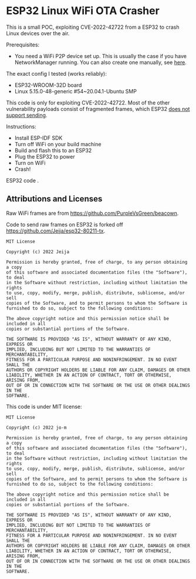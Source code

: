# ESP32 Linux WiFi OTA Crasher

This is a small POC, exploiting CVE-2022-42722 from a ESP32 to crash Linux devices over the air.

Prerequisites:
- You need a WiFi P2P device set up. This is usually the case if you have NetworkManager running. You can also create one manually, see [here](https://github.com/PurpleVsGreen/beacown/blob/088f476e2ce7b0d14f02c2d3214498f07621a097/README#L118).

The exact config I tested (works reliably):
- ESP32-WROOM-32D board
- Linux 5.15.0-48-generic #54~20.04.1-Ubuntu SMP

This code is only for exploiting CVE-2022-42722. Most of the other vulnerability payloads consist of fragmented frames, which ESP32 [does not support sending](https://docs.espressif.com/projects/esp-idf/en/v4.3-beta2/esp32/api-guides/wifi.html#wi-fi-fragment).

Instructions:
- Install ESP-IDF SDK
- Turn off WiFi on your build machine
- Build and flash this to an ESP32
- Plug the ESP32 to power
- Turn on WiFi
- Crash!


ESP32 code .

## Attributions and Licenses

Raw WiFi frames are from <https://github.com/PurpleVsGreen/beacown>.

Code to send raw frames on ESP32 is forked off <https://github.com/Jeija/esp32-80211-tx>.

```
MIT License

Copyright (c) 2022 Jeija

Permission is hereby granted, free of charge, to any person obtaining a copy
of this software and associated documentation files (the "Software"), to deal
in the Software without restriction, including without limitation the rights
to use, copy, modify, merge, publish, distribute, sublicense, and/or sell
copies of the Software, and to permit persons to whom the Software is
furnished to do so, subject to the following conditions:

The above copyright notice and this permission notice shall be included in all
copies or substantial portions of the Software.

THE SOFTWARE IS PROVIDED "AS IS", WITHOUT WARRANTY OF ANY KIND, EXPRESS OR
IMPLIED, INCLUDING BUT NOT LIMITED TO THE WARRANTIES OF MERCHANTABILITY,
FITNESS FOR A PARTICULAR PURPOSE AND NONINFRINGEMENT. IN NO EVENT SHALL THE
AUTHORS OR COPYRIGHT HOLDERS BE LIABLE FOR ANY CLAIM, DAMAGES OR OTHER
LIABILITY, WHETHER IN AN ACTION OF CONTRACT, TORT OR OTHERWISE, ARISING FROM,
OUT OF OR IN CONNECTION WITH THE SOFTWARE OR THE USE OR OTHER DEALINGS IN THE
SOFTWARE.
```

This code is under MIT license:

```
MIT License

Copyright (c) 2022 jo-m

Permission is hereby granted, free of charge, to any person obtaining a copy
of this software and associated documentation files (the "Software"), to deal
in the Software without restriction, including without limitation the rights
to use, copy, modify, merge, publish, distribute, sublicense, and/or sell
copies of the Software, and to permit persons to whom the Software is
furnished to do so, subject to the following conditions:

The above copyright notice and this permission notice shall be included in all
copies or substantial portions of the Software.

THE SOFTWARE IS PROVIDED "AS IS", WITHOUT WARRANTY OF ANY KIND, EXPRESS OR
IMPLIED, INCLUDING BUT NOT LIMITED TO THE WARRANTIES OF MERCHANTABILITY,
FITNESS FOR A PARTICULAR PURPOSE AND NONINFRINGEMENT. IN NO EVENT SHALL THE
AUTHORS OR COPYRIGHT HOLDERS BE LIABLE FOR ANY CLAIM, DAMAGES OR OTHER
LIABILITY, WHETHER IN AN ACTION OF CONTRACT, TORT OR OTHERWISE, ARISING FROM,
OUT OF OR IN CONNECTION WITH THE SOFTWARE OR THE USE OR OTHER DEALINGS IN THE
SOFTWARE.
```
